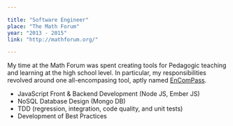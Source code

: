 ```yaml
---

title: "Software Engineer"
place: "The Math Forum"
year: "2013 - 2015"
link: "http://mathforum.org/"

---
```

My time at the Math Forum was spent creating tools for Pedagogic teaching and learning at the high school level. In particular, my responsibilities revolved around one all-encompasing tool, aptly named [EnComPass](http://mathforum.org/encompass/).

* JavaScript Front & Backend Development (Node JS, Ember JS)
* NoSQL Database Design (Mongo DB)
* TDD (regression, integration, code quality, and unit tests)
* Development of Best Practices

